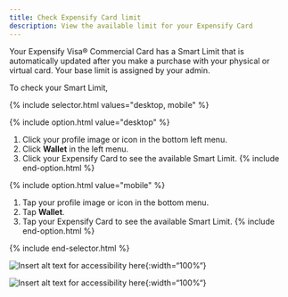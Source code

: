 ```yaml
---
title: Check Expensify Card limit
description: View the available limit for your Expensify Card
---
```

<div id="new-expensify" markdown="1">

Your Expensify Visa® Commercial Card has a Smart Limit that is automatically updated after you make a purchase with your physical or virtual card. Your base limit is assigned by your admin.

To check your Smart Limit,

{% include selector.html values="desktop, mobile" %}

{% include option.html value="desktop" %}
1. Click your profile image or icon in the bottom left menu.
2. Click **Wallet** in the left menu.
3. Click your Expensify Card to see the available Smart Limit.
{% include end-option.html %}

{% include option.html value="mobile" %}
1. Tap your profile image or icon in the bottom menu.
2. Tap **Wallet**.
3. Tap your Expensify Card to see the available Smart Limit. 
{% include end-option.html %}

{% include end-selector.html %}

</div>

![Insert alt text for accessibility here]({{site.url}}/assets/images/wallet-01.png){:width=“100%“}

![Insert alt text for accessibility here]({{site.url}}/assets/images/assets/images/wallet-02.png){:width=“100%“}
